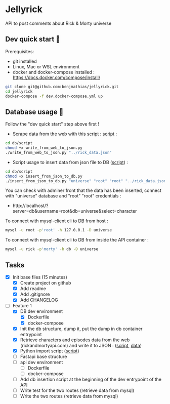 # Jellyrick

API to post comments about Rick & Morty universe

## Dev quick start 🚀

Prerequisites:

- git installed
- Linux, Mac or WSL environment
- docker and docker-compose installed : https://docs.docker.com/compose/install/

```bash
git clone git@github.com:benjmathias/jellyrick.git
cd jellyrick
docker-compose -f dev.docker-compose.yml up
```

## Database usage 📙

Follow the "dev quick start" step above first !

- Scrape data from the web with this script : [script](./db/script/write_from_web_to_json.py) :

```bash
cd db/script
chmod +x write_from_web_to_json.py
./write_from_web_to_json.py "../rick_data.json"
```

- Script usage to insert data from json file to DB ([script](./db/script/insert_from_json_to_db.py)) :

```bash
cd db/script
chmod +x insert_from_json_to_db.py
./insert_from_json_to_db.py "universe" "root" "root" "../rick_data.json"
```

You can check with adminer front that the data has been inserted, connect with "universe" database and "root" "root"
credentials :

- http://localhost/?server=db&username=root&db=universe&select=character

To connect with mysql-client cli to DB from host :

```bash
mysql -u root -p'root' -h 127.0.0.1 -D universe
```

To connect with mysql-client cli to DB from inside the API container :

```bash
mysql -u rick -p'morty' -h db -D universe
```

## Tasks

- [x]  Init base files (15 minutes)
    - [x]  Create project on github
    - [x]  Add readme
    - [x]  Add .gitignore
    - [x]  Add CHANGELOG
- [ ]  Feature 1
    - [x]  DB dev environment
        - [x]  Dockerfile
        - [x]  docker-compose
    - [x]  Init the db structure, dump it, put the dump in db container entrypoint
    - [x]  Retrieve characters and episodes data from the web (rickandmortyapi.com) and write it to
      JSON : ([script](./db/script/write_from_web_to_json.py), [data](./db/rick_data.json))
    - [x]  Python import script ([script](./db/script/insert_from_json_to_db.py))
    - [ ]  Fastapi base structure
    - [ ]  api dev environment
        - [ ]  Dockerfile
        - [ ]  docker-compose
    - [ ]  Add db insertion script at the beginning of the dev entrypoint of the API
    - [ ]  Write test for the two routes (retrieve data from mysql)
    - [ ]  Write the two routes (retrieve data from mysql)
